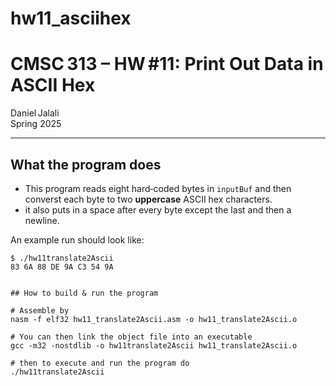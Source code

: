 # hw11_asciihex
# CMSC 313 – HW #11: Print Out Data in ASCII Hex

Daniel Jalali  
Spring 2025

---

## What the program does
* This program reads eight hard‑coded bytes in `inputBuf` and then converst each byte to two **uppercase** ASCII hex characters.
* it also puts in a space after every byte except the last and then a newline.

An example run should look like:

```console
$ ./hw11translate2Ascii
83 6A 88 DE 9A C3 54 9A


## How to build & run the program

# Assemble by
nasm -f elf32 hw11_translate2Ascii.asm -o hw11_translate2Ascii.o

# You can then link the object file into an executable
gcc -m32 -nostdlib -o hw11translate2Ascii hw11_translate2Ascii.o

# then to execute and run the program do
./hw11translate2Ascii
